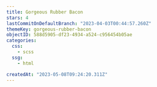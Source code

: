 ```yaml
---
title: Gorgeous Rubber Bacon
stars: 4
lastCommitOnDefaultBranch: "2023-04-03T00:44:57.260Z"
themeKey: gorgeous-rubber-bacon
objectID: 588d5905-df23-4934-a524-c956454b05ae
categories:
  css:
    - scss
  ssg:
    - html

createdAt: "2023-05-08T09:24:20.311Z"
---
```

